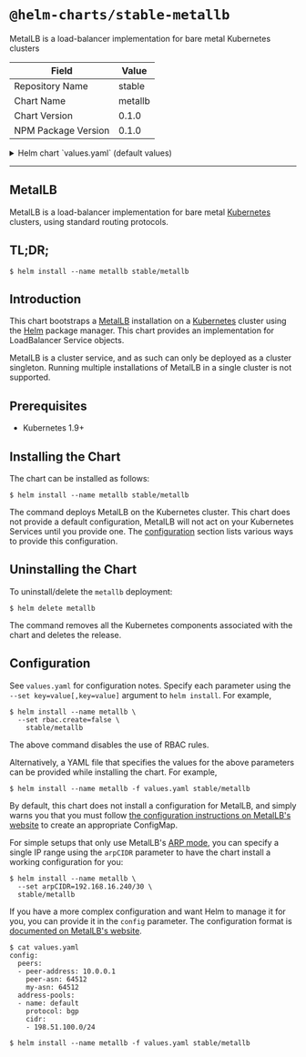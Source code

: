 # `@helm-charts/stable-metallb`

MetalLB is a load-balancer implementation for bare metal Kubernetes clusters

| Field               | Value   |
| ------------------- | ------- |
| Repository Name     | stable  |
| Chart Name          | metallb |
| Chart Version       | 0.1.0   |
| NPM Package Version | 0.1.0   |

<details>

<summary>Helm chart `values.yaml` (default values)</summary>

```yaml
# Default values for metallb.
# This is a YAML-formatted file.
# Declare variables to be passed into your templates.

# config is the MetalLB configuration, in YAML format. Refer to
# https://metallb.universe.tf/configuration/ for available options.
config:

# When arpCIDR is specified instead of config, the chart will install
# a trivial "quick start" MetalLB configuration that uses ARP
# mode. Refer to https://metallb.universe.tf/ for more
# information. For production configurations, use of the `config`
# field is recommended instead of arpCIDR.
arpCIDR:

rbac:
  # create specifies whether to install and use RBAC rules.
  create: true

prometheus:
  # scrape annotations specifies whether to add Prometheus metric
  # auto-collection annotations to pods. See
  # https://github.com/prometheus/prometheus/blob/release-2.1/documentation/examples/prometheus-kubernetes.yml
  # for a corresponding Prometheus configuration.  Alternatively, you
  # may want to use the Prometheus Operator
  # (https://github.com/coreos/prometheus-operator) for more powerful
  # monitoring configuration. If you use the Prometheus operator, this
  # can be left at false.
  scrapeAnnotations: false

serviceAccounts:
  controller:
    # Specifies whether a ServiceAccount should be created
    create: true
    # The name of the ServiceAccount to use.  If not set and create is
    # true, a name is generated using the fullname template
    name:
  speaker:
    # Specifies whether a ServiceAccount should be created
    create: true
    # The name of the ServiceAccount to use.  If not set and create is
    # true, a name is generated using the fullname template
    name:

# controller contains configuration specific to the MetalLB cluster
# controller.
controller:
  image:
    repository: metallb/controller
    tag: v0.4.3
    pullPolicy: IfNotPresent
  resources:
    # limits:
    # cpu: 100m
    # memory: 100Mi

# controller contains configuration specific to the MetalLB speaker
# daemonset.
speaker:
  image:
    repository: metallb/speaker
    tag: v0.4.3
    pullPolicy: IfNotPresent
  resources:
    # limits:
    # cpu: 100m
    # memory: 100Mi
```

</details>

---

## MetalLB

MetalLB is a load-balancer implementation for bare
metal [Kubernetes](https://kubernetes.io) clusters, using standard
routing protocols.

## TL;DR;

```console
$ helm install --name metallb stable/metallb
```

## Introduction

This chart bootstraps a [MetalLB](https://metallb.universe.tf)
installation on a [Kubernetes](http://kubernetes.io) cluster using
the [Helm](https://helm.sh) package manager. This chart provides an
implementation for LoadBalancer Service objects.

MetalLB is a cluster service, and as such can only be deployed as a
cluster singleton. Running multiple installations of MetalLB in a
single cluster is not supported.

## Prerequisites

- Kubernetes 1.9+

## Installing the Chart

The chart can be installed as follows:

```console
$ helm install --name metallb stable/metallb
```

The command deploys MetalLB on the Kubernetes cluster. This chart does
not provide a default configuration, MetalLB will not act on your
Kubernetes Services until you provide
one. The [configuration](#configuration) section lists various ways to
provide this configuration.

## Uninstalling the Chart

To uninstall/delete the `metallb` deployment:

```console
$ helm delete metallb
```

The command removes all the Kubernetes components associated with the
chart and deletes the release.

## Configuration

See `values.yaml` for configuration notes. Specify each parameter
using the `--set key=value[,key=value]` argument to `helm install`. For example,

```console
$ helm install --name metallb \
  --set rbac.create=false \
    stable/metallb
```

The above command disables the use of RBAC rules.

Alternatively, a YAML file that specifies the values for the above
parameters can be provided while installing the chart. For example,

```console
$ helm install --name metallb -f values.yaml stable/metallb
```

By default, this chart does not install a configuration for MetalLB,
and simply warns you that you must
follow
[the configuration instructions on MetalLB's website](https://metallb.universe.tf/configuration/) to
create an appropriate ConfigMap.

For simple setups that only use
MetalLB's [ARP mode](https://metallb.universe.tf/concepts/arp-ndp/),
you can specify a single IP range using the `arpCIDR` parameter to
have the chart install a working configuration for you:

```console
$ helm install --name metallb \
  --set arpCIDR=192.168.16.240/30 \
  stable/metallb
```

If you have a more complex configuration and want Helm to manage it
for you, you can provide it in the `config` parameter. The
configuration format
is
[documented on MetalLB's website](https://metallb.universe.tf/configuration/).

```console
$ cat values.yaml
config:
  peers:
  - peer-address: 10.0.0.1
    peer-asn: 64512
    my-asn: 64512
  address-pools:
  - name: default
    protocol: bgp
    cidr:
    - 198.51.100.0/24

$ helm install --name metallb -f values.yaml stable/metallb
```
